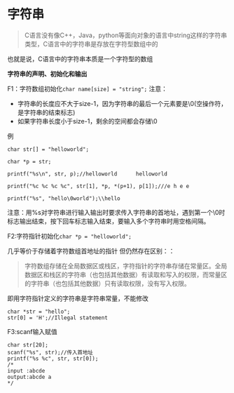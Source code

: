 # 字符串

> C语言没有像C++，Java，python等面向对象的语言中string这样的字符串类型，C语言中的字符串是存放在字符型数组中的

也就是说，C语言中的字符串本质是一个字符型的数组

**字符串的声明、初始化和输出**

F1：字符数组初始化```char name[size] = "string";```
注意：
* 字符串的长度应不大于size-1，因为字符串的最后一个元素要是\0(空操作符，是字符串的结束标志)
* 如果字符串长度小于size-1，剩余的空间都会存储\0

例
```
char str[] = "helloworld";

char *p = str;

printf("%s\n", str, p);//helloworld      helloworld

printf("%c %c %c %c", str[1], *p, *(p+1), p[1]);///e h e e

printf("%s", "hello\0world");\\hello
```
注意：用%s对字符串进行输入输出时要求传入字符串的首地址，遇到第一个\0时标志输出结束，按下回车标志输入结束，要输入多个字符串时用空格间隔。

F2:字符指针初始化```char *p = "helloworld";```

几乎等价于存储着字符数组首地址的指针
但仍然存在区别：：
> 字符数组存储在全局数据区或栈区，字符指针的字符串存储在常量区。全局数据区和栈区的字符串（也包括其他数据）有读取和写入的权限，而常量区的字符串（也包括其他数据）只有读取权限，没有写入权限。

即用字符指针定义的字符串是字符串常量，不能修改

```
char *str = "hello";
str[0] = 'H';//Illegal statement
```

F3:scanf输入赋值
```
char str[20];
scanf("%s", str);//传入首地址
printf("%s %c", str, str[0]);
/*
input :abcde
output:abcde a
*/
```

